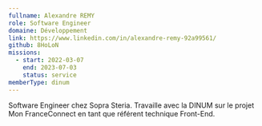 ```yaml
---
fullname: Alexandre REMY
role: Software Engineer
domaine: Développement
link: https://www.linkedin.com/in/alexandre-remy-92a99561/
github: 8HoLoN
missions:
  - start: 2022-03-07
    end: 2023-07-03
    status: service
memberType: dinum
---
```


Software Engineer chez Sopra Steria. Travaille avec la DINUM sur le projet Mon FranceConnect en tant que référent technique Front-End.
